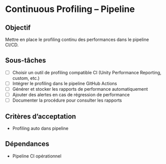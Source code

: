 # Continuous Profiling – Pipeline

## Objectif

Mettre en place le profiling continu des performances dans le pipeline CI/CD.

## Sous-tâches

- [ ] Choisir un outil de profiling compatible CI (Unity Performance Reporting, custom, etc.)
- [ ] Intégrer le profiling dans le pipeline GitHub Actions
- [ ] Générer et stocker les rapports de performance automatiquement
- [ ] Ajouter des alertes en cas de régression de performance
- [ ] Documenter la procédure pour consulter les rapports

## Critères d’acceptation

- Profiling auto dans pipeline

## Dépendances

- Pipeline CI opérationnel
